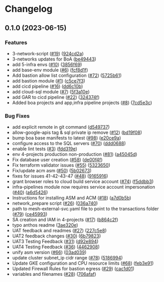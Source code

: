 # Changelog

## 0.1.0 (2023-06-15)


### Features

* 3-network-script ([#19](https://github.com/GoogleCloudPlatform/terraform-example-foundation-app/issues/19)) ([924cd2a](https://github.com/GoogleCloudPlatform/terraform-example-foundation-app/commit/924cd2a2043202739f92fb36c06394bd3925f6ba))
* 3-networks updates for BoA ([be49443](https://github.com/GoogleCloudPlatform/terraform-example-foundation-app/commit/be4944375537431361922b59688db5a5be9048f9))
* add 5-infra envs ([#10](https://github.com/GoogleCloudPlatform/terraform-example-foundation-app/issues/10)) ([3856f69](https://github.com/GoogleCloudPlatform/terraform-example-foundation-app/commit/3856f69937fccfe1cfef80f2b216e340fa167756))
* add base-env module ([#6](https://github.com/GoogleCloudPlatform/terraform-example-foundation-app/issues/6)) ([fcf8d1f](https://github.com/GoogleCloudPlatform/terraform-example-foundation-app/commit/fcf8d1f85d07739f3a2d4b8efe9a33e58194146c))
* Add bastion allow list configuration ([#72](https://github.com/GoogleCloudPlatform/terraform-example-foundation-app/issues/72)) ([5725b61](https://github.com/GoogleCloudPlatform/terraform-example-foundation-app/commit/5725b6153bcdd53688b13cee9792138b97a608fc))
* add bastion module ([#1](https://github.com/GoogleCloudPlatform/terraform-example-foundation-app/issues/1)) ([c5ce7f3](https://github.com/GoogleCloudPlatform/terraform-example-foundation-app/commit/c5ce7f3f104aa76c2fef9012a34f9ee5eb84aaf0))
* add cicd pipeline ([#16](https://github.com/GoogleCloudPlatform/terraform-example-foundation-app/issues/16)) ([dd6c10b](https://github.com/GoogleCloudPlatform/terraform-example-foundation-app/commit/dd6c10b975e6cf4dd8690dee2982c7e3f3a1789b))
* add cloud-sql module ([#7](https://github.com/GoogleCloudPlatform/terraform-example-foundation-app/issues/7)) ([5f3a10e](https://github.com/GoogleCloudPlatform/terraform-example-foundation-app/commit/5f3a10e21379f0647ffdda6d7b729f108a0e6840))
* add GAR to cicd pipeline ([#22](https://github.com/GoogleCloudPlatform/terraform-example-foundation-app/issues/22)) ([324374f](https://github.com/GoogleCloudPlatform/terraform-example-foundation-app/commit/324374ff1d75224b878d84230c8b93ed31446d7e))
* Added boa projects and app,infra pipeline projects ([#8](https://github.com/GoogleCloudPlatform/terraform-example-foundation-app/issues/8)) ([7cd5e3c](https://github.com/GoogleCloudPlatform/terraform-example-foundation-app/commit/7cd5e3c12469f9269fec1302d5892c60dfb1cf13))


### Bug Fixes

* add explicit remote in git command ([d549737](https://github.com/GoogleCloudPlatform/terraform-example-foundation-app/commit/d549737be96de4660087e8210aab1f2b4f88e6f4))
* allow-google-apis tag & sql private ip remove ([#12](https://github.com/GoogleCloudPlatform/terraform-example-foundation-app/issues/12)) ([bd19f08](https://github.com/GoogleCloudPlatform/terraform-example-foundation-app/commit/bd19f08b24a0dc2f89340ddea911e960cea82cfc))
* bump boa base manifests to latest ([#98](https://github.com/GoogleCloudPlatform/terraform-example-foundation-app/issues/98)) ([e20ce9a](https://github.com/GoogleCloudPlatform/terraform-example-foundation-app/commit/e20ce9a544afba7216cbc08347cf8d889b6e6ca0))
* configure access to the SQL servers ([#70](https://github.com/GoogleCloudPlatform/terraform-example-foundation-app/issues/70)) ([ddd0688](https://github.com/GoogleCloudPlatform/terraform-example-foundation-app/commit/ddd068858299e524cd77b1a5ca69caae27442fb6))
* enable lint tests ([#3](https://github.com/GoogleCloudPlatform/terraform-example-foundation-app/issues/3)) ([fdd319e](https://github.com/GoogleCloudPlatform/terraform-example-foundation-app/commit/fdd319e20453392d7e3db352ca15f82dfbf1ed90))
* env 4-projects production non-production ([#81](https://github.com/GoogleCloudPlatform/terraform-example-foundation-app/issues/81)) ([a45045d](https://github.com/GoogleCloudPlatform/terraform-example-foundation-app/commit/a45045dd699aece543d36e69e714411e73dbef02))
* Fix database user creation ([#58](https://github.com/GoogleCloudPlatform/terraform-example-foundation-app/issues/58)) ([de00f4f](https://github.com/GoogleCloudPlatform/terraform-example-foundation-app/commit/de00f4fe2540912949a6fc32691c14964211c2d3))
* Fix terraform validator issues ([#55](https://github.com/GoogleCloudPlatform/terraform-example-foundation-app/issues/55)) ([5323650](https://github.com/GoogleCloudPlatform/terraform-example-foundation-app/commit/532365030b603479d8d1b569de09b411834cf1d1))
* Fix/update acm asm ([#50](https://github.com/GoogleCloudPlatform/terraform-example-foundation-app/issues/50)) ([5b02673](https://github.com/GoogleCloudPlatform/terraform-example-foundation-app/commit/5b02673ce839e2ec0f35b2039f57d365e3fbcab9))
* fixes for issues 41-42-43-47 ([#48](https://github.com/GoogleCloudPlatform/terraform-example-foundation-app/issues/48)) ([9165916](https://github.com/GoogleCloudPlatform/terraform-example-foundation-app/commit/91659168b381be592510e1b366205c39d6b649ce))
* grant browser roles to cloud build service account ([#74](https://github.com/GoogleCloudPlatform/terraform-example-foundation-app/issues/74)) ([f5ddbb3](https://github.com/GoogleCloudPlatform/terraform-example-foundation-app/commit/f5ddbb3bc5669edc00b9bce48643f33c5ccbf554))
* infra-pipelines module now requires service account impersonation ([#40](https://github.com/GoogleCloudPlatform/terraform-example-foundation-app/issues/40)) ([a6d5426](https://github.com/GoogleCloudPlatform/terraform-example-foundation-app/commit/a6d5426776fb366ad689f9f53521894831625f68))
* Instructions for installing ASM and ACM ([#18](https://github.com/GoogleCloudPlatform/terraform-example-foundation-app/issues/18)) ([a7d0b5b](https://github.com/GoogleCloudPlatform/terraform-example-foundation-app/commit/a7d0b5bcd53d588ebcba2bb9262a3a1c4b606eae))
* network_prepare script ([#26](https://github.com/GoogleCloudPlatform/terraform-example-foundation-app/issues/26)) ([036a740](https://github.com/GoogleCloudPlatform/terraform-example-foundation-app/commit/036a740f015f3149687751681e18b03a07b0f705))
* path to mesh-external-svc.yaml file to point to the transactions folder ([#79](https://github.com/GoogleCloudPlatform/terraform-example-foundation-app/issues/79)) ([ce45993](https://github.com/GoogleCloudPlatform/terraform-example-foundation-app/commit/ce4599359153f980ec7f9f7b8e52f949b4ef5130))
* SA creation and IAM in 4-projects ([#17](https://github.com/GoogleCloudPlatform/terraform-example-foundation-app/issues/17)) ([b864c2f](https://github.com/GoogleCloudPlatform/terraform-example-foundation-app/commit/b864c2fa30fe2b999ed778f768c35b4c4d9be3d3))
* typo anthos readme ([3ae320e](https://github.com/GoogleCloudPlatform/terraform-example-foundation-app/commit/3ae320e356ad9a76e32331a21a4eb91a333f0d1d))
* UAT feedback and readmes ([#27](https://github.com/GoogleCloudPlatform/terraform-example-foundation-app/issues/27)) ([227c5e8](https://github.com/GoogleCloudPlatform/terraform-example-foundation-app/commit/227c5e8ada9077654629dc8b58852d37f25abb2a))
* UAT2 feedback changes ([#30](https://github.com/GoogleCloudPlatform/terraform-example-foundation-app/issues/30)) ([6b79823](https://github.com/GoogleCloudPlatform/terraform-example-foundation-app/commit/6b79823dd64998b37cf58c218870d00a24a9b662))
* UAT3 Testing Feedback ([#31](https://github.com/GoogleCloudPlatform/terraform-example-foundation-app/issues/31)) ([d92e894](https://github.com/GoogleCloudPlatform/terraform-example-foundation-app/commit/d92e89485d2b6ea1caf633b66b41d8a10380e64d))
* UAT4 Testing Feedback ([#36](https://github.com/GoogleCloudPlatform/terraform-example-foundation-app/issues/36)) ([4462908](https://github.com/GoogleCloudPlatform/terraform-example-foundation-app/commit/4462908566c6d417c5076271cd06ded5204aff5b))
* unify asm version ([#66](https://github.com/GoogleCloudPlatform/terraform-example-foundation-app/issues/66)) ([03ad039](https://github.com/GoogleCloudPlatform/terraform-example-foundation-app/commit/03ad03917bbd7e89139051fc16b5b25114ff7949))
* update cluster subnet_ip cidr range ([#78](https://github.com/GoogleCloudPlatform/terraform-example-foundation-app/issues/78)) ([5186994](https://github.com/GoogleCloudPlatform/terraform-example-foundation-app/commit/51869946468d4a2907870b1a1d8a0c3611d0f193))
* Update GKE configuration and CPU resource limits ([#68](https://github.com/GoogleCloudPlatform/terraform-example-foundation-app/issues/68)) ([feb3e91](https://github.com/GoogleCloudPlatform/terraform-example-foundation-app/commit/feb3e9179673a67ec180969ba03f2bdbe9e11642))
* Updated Firewall Rules for bastion egress ([#29](https://github.com/GoogleCloudPlatform/terraform-example-foundation-app/issues/29)) ([cac1d01](https://github.com/GoogleCloudPlatform/terraform-example-foundation-app/commit/cac1d014e7dc20403f71b6e295a0c457424b381a))
* variables and filenames ([#28](https://github.com/GoogleCloudPlatform/terraform-example-foundation-app/issues/28)) ([706afaf](https://github.com/GoogleCloudPlatform/terraform-example-foundation-app/commit/706afaf5b36065cbd3190617508197e50ccce294))
